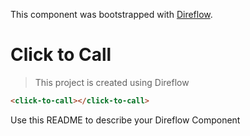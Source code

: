 This component was bootstrapped with [Direflow](https://direflow.io).

# Click to Call
> This project is created using Direflow

```html
<click-to-call></click-to-call>
```

Use this README to describe your Direflow Component